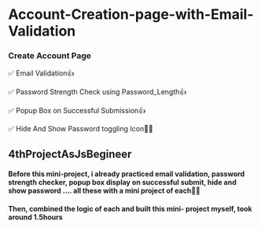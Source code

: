 # Account-Creation-page-with-Email-Validation

### Create Account Page
✅ Email Validation👍

✅ Password Strength Check using Password_Length👍

✅ Popup Box on Successful Submission👍

✅ Hide And Show Password toggling Icon👨‍💻

## 4thProjectAsJsBegineer
<h4>Before this mini-project, i already practiced email validation, password strength checker, popup box display on successful submit, hide and show password .... all these with a mini project of each👨‍💻</h4>
<h4> Then, combined the logic of each and built this mini- project myself, took around 1.5hours</h4>
